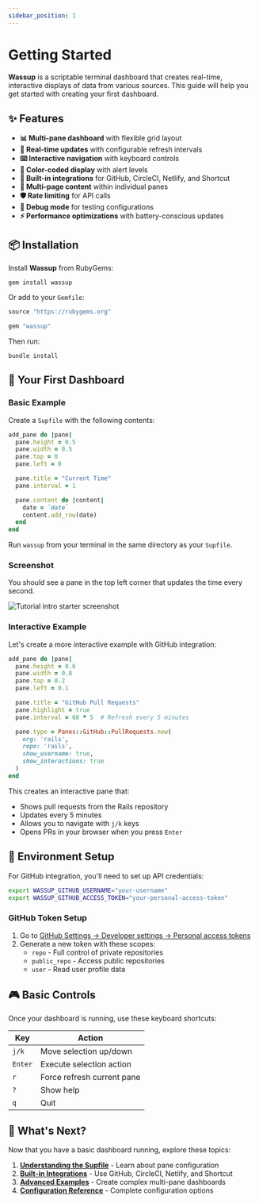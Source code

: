 ```yaml
---
sidebar_position: 1
---
```


# Getting Started

**Wassup** is a scriptable terminal dashboard that creates real-time, interactive displays of data from various sources. This guide will help you get started with creating your first dashboard.

## ✨ Features

- **📊 Multi-pane dashboard** with flexible grid layout
- **🔄 Real-time updates** with configurable refresh intervals
- **⌨️ Interactive navigation** with keyboard controls
- **🎨 Color-coded display** with alert levels
- **🚀 Built-in integrations** for GitHub, CircleCI, Netlify, and Shortcut
- **📄 Multi-page content** within individual panes
- **🛡️ Rate limiting** for API calls
- **🔧 Debug mode** for testing configurations
- **⚡ Performance optimizations** with battery-conscious updates

## 📦 Installation

Install **Wassup** from RubyGems:

```shell
gem install wassup
```

Or add to your `Gemfile`:

```ruby
source "https://rubygems.org"

gem "wassup"
```

Then run:

```shell
bundle install
```

## 🚀 Your First Dashboard

### Basic Example

Create a `Supfile` with the following contents:

```ruby title="Supfile"
add_pane do |pane|
  pane.height = 0.5
  pane.width = 0.5
  pane.top = 0
  pane.left = 0

  pane.title = "Current Time"
  pane.interval = 1

  pane.content do |content|
    date = `date`
    content.add_row(date)
  end
end
```

Run `wassup` from your terminal in the same directory as your `Supfile`.

### Screenshot

You should see a pane in the top left corner that updates the time every second.

![Tutorial intro starter screenshot](/img/tutorial-intro-starter-screenshot.png)

### Interactive Example

Let's create a more interactive example with GitHub integration:

```ruby title="Supfile"
add_pane do |pane|
  pane.height = 0.6
  pane.width = 0.8
  pane.top = 0.2
  pane.left = 0.1

  pane.title = "GitHub Pull Requests"
  pane.highlight = true
  pane.interval = 60 * 5  # Refresh every 5 minutes

  pane.type = Panes::GitHub::PullRequests.new(
    org: 'rails',
    repo: 'rails',
    show_username: true,
    show_interactions: true
  )
end
```

This creates an interactive pane that:
- Shows pull requests from the Rails repository
- Updates every 5 minutes
- Allows you to navigate with `j/k` keys
- Opens PRs in your browser when you press `Enter`

## 🔧 Environment Setup

For GitHub integration, you'll need to set up API credentials:

```bash
export WASSUP_GITHUB_USERNAME="your-username"
export WASSUP_GITHUB_ACCESS_TOKEN="your-personal-access-token"
```

### GitHub Token Setup

1. Go to [GitHub Settings → Developer settings → Personal access tokens](https://github.com/settings/tokens)
2. Generate a new token with these scopes:
   - `repo` - Full control of private repositories
   - `public_repo` - Access public repositories
   - `user` - Read user profile data

## 🎮 Basic Controls

Once your dashboard is running, use these keyboard shortcuts:

| Key | Action |
|-----|--------|
| `j/k` | Move selection up/down |
| `Enter` | Execute selection action |
| `r` | Force refresh current pane |
| `?` | Show help |
| `q` | Quit |

## 🔄 What's Next?

Now that you have a basic dashboard running, explore these topics:

1. **[Understanding the Supfile](./Supfile-basics/understanding-the-supfile.md)** - Learn about pane configuration
2. **[Built-in Integrations](./integrations/github.md)** - Use GitHub, CircleCI, Netlify, and Shortcut
3. **[Advanced Examples](./examples/dashboard-layouts.md)** - Create complex multi-pane dashboards
4. **[Configuration Reference](./configuration/pane-properties.md)** - Complete configuration options
